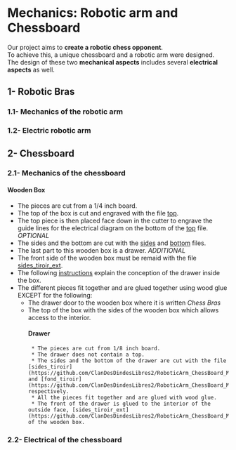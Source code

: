 # Mechanics: Robotic arm and Chessboard
Our project aims to **create a robotic chess opponent**. <br> To achieve this, a unique chessboard and a robotic arm were designed. <br> The design of these two **mechanical aspects** includes several **electrical aspects** as well.

## 1- Robotic Bras
### 1.1- Mechanics of the robotic arm
### 1.2- Electric robotic arm

## 2- Chessboard
### 2.1- Mechanics of the chessboard
#### Wooden Box
* The pieces are cut from a 1/4 inch board.
* The top of the box is cut and engraved with the file [top](https://github.com/ClanDesDindesLibres2/RoboticArm_ChessBoard_Mechanic/blob/main/Mechanical/WoodenBox/top.svg).
* The top piece is then placed face down in the cutter to engrave the guide lines for the electrical diagram on the bottom of the [top](https://github.com/ClanDesDindesLibres2/RoboticArm_ChessBoard_Mechanic/blob/main/Mechanical/WoodenBox/top.svg) file. *OPTIONAL*
* The sides and the bottom are cut with the [sides](https://github.com/ClanDesDindesLibres2/RoboticArm_ChessBoard_Mechanic/blob/main/Mechanical/WoodenBox/sides.svg)  and [bottom](https://github.com/ClanDesDindesLibres2/RoboticArm_ChessBoard_Mechanic/blob/main/Mechanical/WoodenBox/bottom.svg)  files.
* The last part to this wooden box is a drawer. *ADDITIONAL*
* The front side of the wooden box must be remaid with the file [sides_tiroir_ext](https://github.com/ClanDesDindesLibres2/RoboticArm_ChessBoard_Mechanic/blob/main/Mechanical/WoodenBox/sides_tiroir_ext.svg).
* The following [instructions](https://github.com/ClanDesDindesLibres2/RoboticArm_ChessBoard_Mechanic/blob/main/Mechanical/WoodenBox/top.svg) explain the conception of the drawer inside the box.
* The different pieces fit together and are glued together using wood glue EXCEPT for the following:
   * The drawer door to the wooden box where it is written *Chess Bras*
   * The top of the box with the sides of the wooden box which allows access to the interior.
        #### Drawer
          * The pieces are cut from 1/8 inch board.
          * The drawer does not contain a top.
          * The sides and the bottom of the drawer are cut with the file [sides_tiroir](https://github.com/ClanDesDindesLibres2/RoboticArm_ChessBoard_Mechanic/blob/main/Mechanical/WoodenBox/sides_tiroir.svg) and [fond_tiroir](https://github.com/ClanDesDindesLibres2/RoboticArm_ChessBoard_Mechanic/blob/main/Mechanical/WoodenBox/fond_tiroir.svg) respectively.
          * All the pieces fit together and are glued with wood glue.
          * The front of the drawer is glued to the interior of the outside face, [sides_tiroir_ext](https://github.com/ClanDesDindesLibres2/RoboticArm_ChessBoard_Mechanic/blob/main/Mechanical/WoodenBox/sides_tiroir_ext.svg), of the wooden box. 

### 2.2- Electrical of the chessboard
